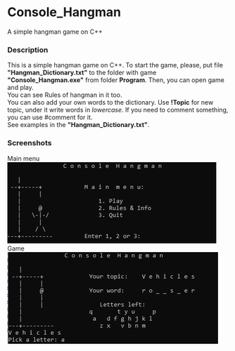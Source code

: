 # Console_Hangman
A simple hangman game on C++
### Description
This is a simple hangman game on C++. To start the game, please, put file **"Hangman_Dictionary.txt"** to the folder with game **"Console_Hangman.exe"** from folder **Program**. Then, you can open game and play.  
You can see Rules of hangman in it too.  
You can also add your own words to the dictionary. Use **!Topic** for new topic, under it write words in *lowercase*. If you need to comment something, you can use #comment for it.  
See examples in the **"Hangman_Dictionary.txt"**.
### Screenshots
Main menu  
![Main menu](https://github.com/NktCHRN/Console_Hangman/raw/master/Screenshots/Screenshot1.png)  
Game  
![Game](https://github.com/NktCHRN/Console_Hangman/raw/master/Screenshots/Screenshot2.png)  
